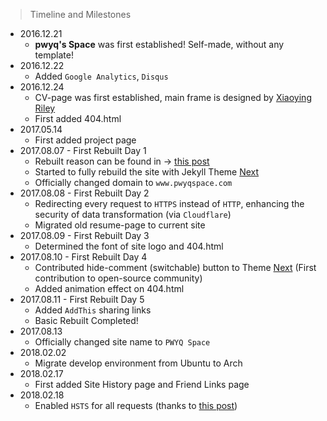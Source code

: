 > Timeline and Milestones

* 2016.12.21
    * **pwyq's Space** was first established! Self-made, without any template!
* 2016.12.22 
    * Added `Google Analytics`, `Disqus`
* 2016.12.24 
    * CV-page was first established, main frame is designed by [Xiaoying Riley][2]
    * First added 404.html
* 2017.05.14
    * First added project page
* 2017.08.07 - First Rebuilt Day 1
    * Rebuilt reason can be found in -> [this post][4]
    * Started to fully rebuild the site with Jekyll Theme [Next][3]
    * Officially changed domain to `www.pwyqspace.com`
* 2017.08.08 - First Rebuilt Day 2
    * Redirecting every request to `HTTPS` instead of `HTTP`, enhancing the security of data transformation (via `Cloudflare`)
    * Migrated old resume-page to current site
* 2017.08.09 - First Rebuilt Day 3
    * Determined the font of site logo and 404.html
* 2017.08.10 - First Rebuilt Day 4
    * Contributed hide-comment (switchable) button to Theme [Next][3] (First contribution to open-source community)
    * Added animation effect on 404.html
* 2017.08.11 - First Rebuilt Day 5
    * Added `AddThis` sharing links
    * Basic Rebuilt Completed!
* 2017.08.13
    * Officially changed site name to `PWYQ Space`
* 2018.02.02
    * Migrate develop environment from Ubuntu to Arch
* 2018.02.17
    * First added Site History page and Friend Links page
* 2018.02.18
    * Enabled `HSTS` for all requests (thanks to [this post][5])


[1]: https://www.pwyqspace.com
[2]: http://themes.3rdwavemedia.com/
[3]: https://github.com/simpleyyt/jekyll-theme-next
[4]: https://www.pwyqspace.com/blog/2017/08/26/Blog-First-Rebuilt
[5]: https://blog.itswincer.com/posts/dfc84766/
